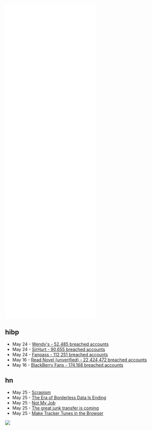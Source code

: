 ![Metrics](https://raw.githubusercontent.com/phixion/phixion/master/metrics.svg)

## hibp

<!--
for https://github.com/phixion/phixion/blob/main/.github/workflows/feeds.yml
-->
<!--START_SECTION:haveibeenpwnd-->
- May 24 - [Wendy's - 52,485 breached accounts](https://haveibeenpwned.com/PwnedWebsites#Wendys)
- May 24 - [SirHurt - 90,655 breached accounts](https://haveibeenpwned.com/PwnedWebsites#SirHurt)
- May 24 - [Fanpass - 112,251 breached accounts](https://haveibeenpwned.com/PwnedWebsites#Fanpass)
- May 16 - [Read Novel (unverified) - 22,424,472 breached accounts](https://haveibeenpwned.com/PwnedWebsites#ReadNovel)
- May 16 - [BlackBerry Fans - 174,168 breached accounts](https://haveibeenpwned.com/PwnedWebsites#BlackBerryFans)
<!--END_SECTION:haveibeenpwnd-->

## hn

<!--
for https://github.com/phixion/phixion/blob/main/.github/workflows/feeds.yml
-->
<!--START_SECTION:hn-->
- May 25 - [Scrapism](https://scrapism.lav.io/)
- May 25 - [The Era of Borderless Data Is Ending](https://www.nytimes.com/2022/05/23/technology/data-privacy-laws.html)
- May 25 - [Not My Job](https://blog.dbsmasher.com/2022/05/24/not-my-job.html)
- May 25 - [The great junk transfer is coming](https://www.theglobeandmail.com/canada/article-the-great-junk-transfer-inheritance-decluttering-canada/)
- May 25 - [Make Tracker Tunes in the Browser](https://www.stef.be/bassoontracker/)
<!--END_SECTION:hn-->

<!--
for https://yhype.me
-->
![](https://hit.yhype.me/github/profile?user_id=13013670)
